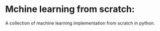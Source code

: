 # Mchine learning from scratch:

A collection of machine learning implementation from scratch in python. 

